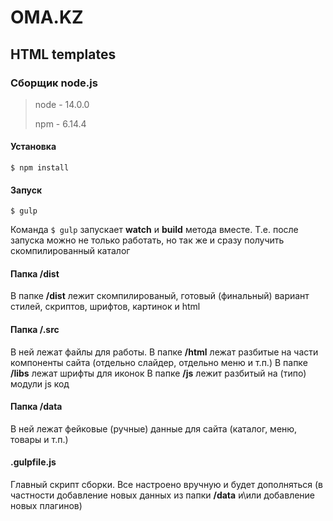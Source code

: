 # OMA.KZ
## HTML templates

### Сборщик node.js

> node - 14.0.0
> 
> npm - 6.14.4

#### Установка
`$ npm install`

#### Запуск
`$ gulp`

Команда  `$ gulp` запускает  **watch**  и **build** метода вместе. Т.е. после запуска можно не только работать, но так же и сразу получить скомпилированный каталог

#### Папка /dist

В папке **/dist** лежит скомпилированый, готовый (финальный) вариант стилей, скриптов, шрифтов, картинок и html

#### Папка /.src

В ней лежат файлы для работы. 
В папке **/html** лежат разбитые на части компоненты сайта (отдельно слайдер, отдельно меню и т.п.)
В папке **/libs** лежат шрифты для иконок
В папке **/js** лежит разбитый на (типо) модули js код

#### Папка /data
В ней лежат фейковые (ручные) данные для сайта (каталог, меню, товары и т.п.)

####  .gulpfile.js
Главный скрипт сборки. Все настроено вручную и будет дополняться (в частности добавление новых данных из папки **/data** и\или добавление новых плагинов)
